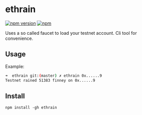 # ethrain


[![npm version](https://badge.fury.io/js/ethrain.svg)](https://badge.fury.io/js/ethrain) [![npm](https://img.shields.io/npm/dt/ethrain.svg?maxAge=2592000)]()  

Uses a so called faucet to load your testnet account. Cli tool for convenience.

## Usage




Example: 
```bash
➜  ethrain git:(master) ✗ ethrain 0x......9
Testnet rained 51383 finney on 0x......9
```



## Install

```
npm install -gh ethrain
```
